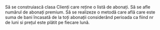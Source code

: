 Să se construiască clasa Clienți care reține o listă de abonați. Să se afle numărul de abonați premium. Să se realizeze o metodă care află care este suma de bani încasată de la toți abonații considerând perioada ca fiind nr de luni si prețul este plătit pe fiecare lună.  

 
